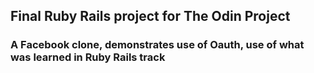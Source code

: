 ## Final Ruby Rails project for The Odin Project
### A Facebook clone, demonstrates use of Oauth, use of what was learned in Ruby Rails track
